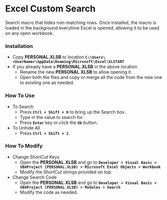 # Excel Custom Search
Search macro that hides non-matching rows. Once installed, the macro is loaded in the background everytime Excel is opened, allowing it to be used on any open workbook. 

### Installation
* Copy **PERSONAL.XLSB** to location **`C:\Users\<UserName>\AppData\Roaming\Microsoft\Excel\XLSTART`**
* If you already have a **PERSONAL.XLSB** in the above location
	* Rename the new **PERSONAL.XLSB** to allow opening it.
	* Open both the files and copy or merge all the code from the new one to existing one as needed.

### How To Use
* To Search
	* Press **`Ctrl + Shift + H`** to bring up the Search box.
	* Type in the value to search for.
	* Press **`Enter`** key or click the **`Ok`** button.
* To Unhide All
	* Press **`Ctrl + Shift + J`**

### How To Modify
* Change ShortCut Keys
	* Open the **PERSONAL.XLSB** and go to **`Developer > Visual Basic > VBAProject (PERSONAL.XLSB) > Microsoft Excel Objects > Workbook`**
	* Modify the ShortCut strings provided on top.
* Change Search Code
	* Open the **PERSONAL.XLSB** and go to **`Developer > Visual Basic > VBAProject (PERSONAL.XLSB) > Modules > Search`**
	* Modify the code as needed.
